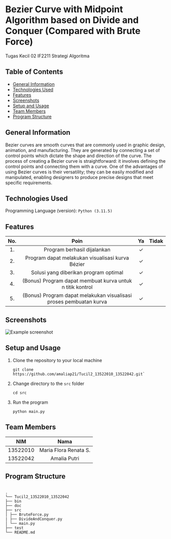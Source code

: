 # Bezier Curve with Midpoint Algorithm based on Divide and Conquer (Compared with Brute Force)

Tugas Kecil 02 IF2211 Strategi Algoritma

## Table of Contents

- [General Information](#general-information)
- [Technologies Used](#technologies-used)
- [Features](#features)
- [Screenshots](#screenshots)
- [Setup and Usage](#setup-and-usage)
- [Team Members](#team-members)
- [Program Structure](#program-structure)

## General Information

Bezier curves are smooth curves that are commonly used in graphic design, animation, and manufacturing. They are generated by connecting a set of control points which dictate the shape and direction of the curve. The process of creating a Bezier curve is straightforward: it involves defining the control points and connecting them with a curve. One of the advantages of using Bezier curves is their versatility; they can be easily modified and manipulated, enabling designers to produce precise designs that meet specific requirements.

## Technologies Used

Programming Language (version): `Python (3.11.5)`

## Features

| **No.** |                              **Poin**                              | **Ya** | **Tidak** |
| :-----: | :----------------------------------------------------------------: | :----: | --------- |
|   1.    |                    Program berhasil dijalankan                     |   ✓    |           |
|   2.    |          Program dapat melakukan visualisasi kurva Bézier          |   ✓    |           |
|   3.    |               Solusi yang diberikan program optimal                |   ✓    |           |
|   4.    |     (Bonus) Program dapat membuat kurva untuk n titik kontrol      |   ✓    |           |
|   5.    | (Bonus) Program dapat melakukan visualisasi proses pembuatan kurva |   ✓    |           |

## Screenshots

![Example screenshot](./img/screenshot.png)

<!-- If you have screenshots you'd like to share, include them here. -->

## Setup and Usage

1. Clone the repository to your local machine
   ```
   git clone https://github.com/amaliap21/Tucil2_13522010_13522042.git`
   ```

2. Change directory to the `src` folder
   ```
   cd src
   ```

3. Run the program
   ```
   python main.py
   ```

## Team Members

| **NIM**  |       **Nama**        |
| :------: | :-------------------: |
| 13522010 | Maria Flora Renata S. |
| 13522042 |     Amalia Putri      |

## Program Structure

```

.
└── Tucil2_13522010_13522042
├── bin
├── doc
├── src
│ ├── BruteForce.py
| ├── DivideAndConquer.py
│ └── main.py
├── test
└── README.md

```

```

```

```

```
